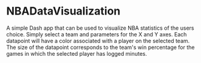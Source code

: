 # NBADataVisualization

A simple Dash app that can be used to visualize NBA statistics of the users choice. Simply select a team and parameters for the X and Y axes.
Each datapoint will have a color associated with a player on the selected team. 
The size of the datapoint corresponds to the team's win percentage for the games in which the selected player has logged minutes.
